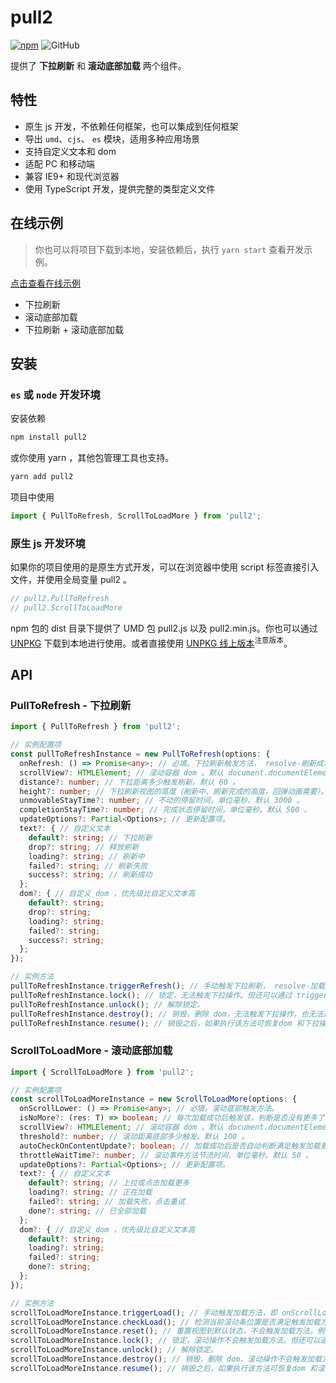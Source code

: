 # pull2

[![npm][npm]][npm-url] ![GitHub](https://img.shields.io/github/license/caijf/pull2.svg)

提供了 **下拉刷新** 和 **滚动底部加载** 两个组件。

## 特性

- 原生 js 开发，不依赖任何框架，也可以集成到任何框架
- 导出 `umd`、`cjs`、 `es` 模块，适用多种应用场景
- 支持自定义文本和 dom
- 适配 PC 和移动端
- 兼容 IE9+ 和现代浏览器
- 使用 TypeScript 开发，提供完整的类型定义文件

## 在线示例

> 你也可以将项目下载到本地，安装依赖后，执行 `yarn start` 查看开发示例。

[点击查看在线示例](https://githubbox.com/caijf/pull2/tree/main/examples/umd)

- 下拉刷新
- 滚动底部加载
- 下拉刷新 + 滚动底部加载

## 安装

### `es` 或 `node` 开发环境

安装依赖

```bash
npm install pull2
```

或你使用 yarn ，其他包管理工具也支持。

```bash
yarn add pull2
```

项目中使用

```typescript
import { PullToRefresh, ScrollToLoadMore } from 'pull2';
```

### 原生 js 开发环境

如果你的项目使用的是原生方式开发，可以在浏览器中使用 script 标签直接引入文件，并使用全局变量 pull2 。

```javascript
// pull2.PullToRefresh
// pull2.ScrollToLoadMore
```

npm 包的 dist 目录下提供了 UMD 包 pull2.js 以及 pull2.min.js。你也可以通过 [UNPKG](https://unpkg.com/pull2/dist/) 下载到本地进行使用。或者直接使用 [UNPKG 线上版本](https://unpkg.com/pull2@latest/dist/pull2.min.js)<sup>注意版本</sup>。

## API

### PullToRefresh - 下拉刷新

```typescript
import { PullToRefresh } from 'pull2';

// 实例配置项
const pullToRefreshInstance = new PullToRefresh(options: {
  onRefresh: () => Promise<any>; // 必填。下拉刷新触发方法， resolve-刷新成功 reject-刷新失败。
  scrollView?: HTMLElement; // 滚动容器 dom 。默认 document.documentElement
  distance?: number; // 下拉距离多少触发刷新。默认 60 。
  height?: number; // 下拉刷新视图的高度（刷新中、刷新完成的高度，回弹动画需要）。默认 40 。
  unmovableStayTime?: number; // 不动的停留时间，单位毫秒。默认 3000 。
  completionStayTime?: number; // 完成状态停留时间，单位毫秒。默认 500 。
  updateOptions?: Partial<Options>; // 更新配置项。
  text?: { // 自定义文本
    default?: string; // 下拉刷新
    drop?: string; // 释放刷新
    loading?: string; // 刷新中
    failed?: string; // 刷新失败
    success?: string; // 刷新成功
  };
  dom?: { // 自定义 dom ，优先级比自定义文本高
    default?: string;
    drop?: string;
    loading?: string;
    failed?: string;
    success?: string;
  };
});

// 实例方法
pullToRefreshInstance.triggerRefresh(); // 手动触发下拉刷新， resolve-加载成功恢复默认状态 reject-加载失败。
pullToRefreshInstance.lock(); // 锁定，无法触发下拉操作。但还可以通过 triggerRefresh 触发下拉刷新。
pullToRefreshInstance.unlock(); // 解除锁定。
pullToRefreshInstance.destroy(); // 销毁，删除 dom，无法触发下拉操作，也无法通过 triggerRefresh 触发下拉刷新。
pullToRefreshInstance.resume(); // 销毁之后，如果执行该方法可恢复dom 和下拉操作。
```

### ScrollToLoadMore - 滚动底部加载

```typescript
import { ScrollToLoadMore } from 'pull2';

// 实例配置项
const scrollToLoadMoreInstance = new ScrollToLoadMore(options: {
  onScrollLower: () => Promise<any>; // 必填。滚动底部触发方法。
  isNoMore?: (res: T) => boolean; // 每次加载成功后触发该，判断是否没有更多了（加载完成）。返回 true 表示没有更多了，显示加载完成。
  scrollView?: HTMLElement; // 滚动容器 dom 。默认 document.documentElement
  threshold?: number; // 滚动距离底部多少触发。默认 100 。
  autoCheckOnContentUpdate?: boolean; // 加载成功后是否自动判断满足触发加载更多条件。默认 true 。
  throttleWaitTime?: number; // 滚动事件方法节流时间，单位毫秒。默认 50 。
  updateOptions?: Partial<Options>; // 更新配置项。
  text?: { // 自定义文本
    default?: string; // 上拉或点击加载更多
    loading?: string; // 正在加载
    failed?: string; // 加载失败，点击重试
    done?: string; // 已全部加载
  };
  dom?: { // 自定义 dom ，优先级比自定义文本高
    default?: string;
    loading?: string;
    failed?: string;
    done?: string;
  };
});

// 实例方法
scrollToLoadMoreInstance.triggerLoad(); // 手动触发加载方法，即 onScrollLower。
scrollToLoadMoreInstance.checkLoad(); // 检测当前滚动条位置是否满足触发加载方法条件，如果满足立即调用加载方法。
scrollToLoadMoreInstance.reset(); // 重置视图到默认状态，不会触发加载方法。例如下拉刷新后，需要重置底部加载更多为默认状态。
scrollToLoadMoreInstance.lock(); // 锁定，滚动操作不会触发加载方法。但还可以通过 triggerLoad 触发加载方法。
scrollToLoadMoreInstance.unlock(); // 解除锁定。
scrollToLoadMoreInstance.destroy(); // 销毁，删除 dom，滚动操作不会触发加载方法，也无法通过 triggerLoad 触发。
scrollToLoadMoreInstance.resume(); // 销毁之后，如果执行该方法可恢复dom 和滚动操作可触发加载方法。
```

[npm]: https://img.shields.io/npm/v/pull2.svg
[npm-url]: https://npmjs.com/package/pull2
